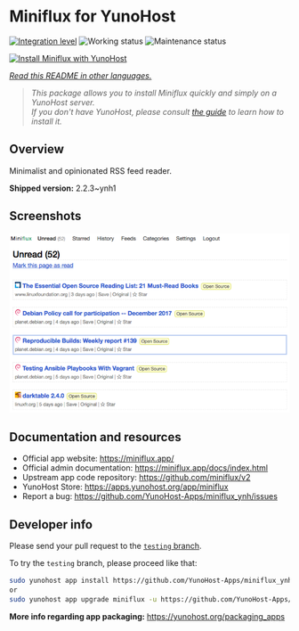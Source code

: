 <!--
N.B.: This README was automatically generated by <https://github.com/YunoHost/apps/tree/master/tools/readme_generator>
It shall NOT be edited by hand.
-->

# Miniflux for YunoHost

[![Integration level](https://dash.yunohost.org/integration/miniflux.svg)](https://ci-apps.yunohost.org/ci/apps/miniflux/) ![Working status](https://ci-apps.yunohost.org/ci/badges/miniflux.status.svg) ![Maintenance status](https://ci-apps.yunohost.org/ci/badges/miniflux.maintain.svg)

[![Install Miniflux with YunoHost](https://install-app.yunohost.org/install-with-yunohost.svg)](https://install-app.yunohost.org/?app=miniflux)

*[Read this README in other languages.](./ALL_README.md)*

> *This package allows you to install Miniflux quickly and simply on a YunoHost server.*  
> *If you don't have YunoHost, please consult [the guide](https://yunohost.org/install) to learn how to install it.*

## Overview

Minimalist and opinionated RSS feed reader.

**Shipped version:** 2.2.3~ynh1

## Screenshots

![Screenshot of Miniflux](./doc/screenshots/overview.png)

## Documentation and resources

- Official app website: <https://miniflux.app/>
- Official admin documentation: <https://miniflux.app/docs/index.html>
- Upstream app code repository: <https://github.com/miniflux/v2>
- YunoHost Store: <https://apps.yunohost.org/app/miniflux>
- Report a bug: <https://github.com/YunoHost-Apps/miniflux_ynh/issues>

## Developer info

Please send your pull request to the [`testing` branch](https://github.com/YunoHost-Apps/miniflux_ynh/tree/testing).

To try the `testing` branch, please proceed like that:

```bash
sudo yunohost app install https://github.com/YunoHost-Apps/miniflux_ynh/tree/testing --debug
or
sudo yunohost app upgrade miniflux -u https://github.com/YunoHost-Apps/miniflux_ynh/tree/testing --debug
```

**More info regarding app packaging:** <https://yunohost.org/packaging_apps>

